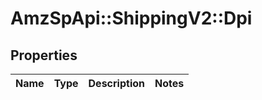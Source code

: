 # AmzSpApi::ShippingV2::Dpi

## Properties
Name | Type | Description | Notes
------------ | ------------- | ------------- | -------------

